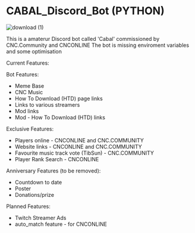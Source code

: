 # CABAL_Discord_Bot (PYTHON)

![download (1)](https://user-images.githubusercontent.com/84570199/130465749-c76b707b-e608-47fc-9c0b-d0f3d08cea1a.jpg)

This is a amaterur Discord bot called 'Cabal' commissioned by CNC.Community and CNCONLINE
The bot is missing enviroment variables and some optimisation





Current Features:

Bot Features:

- Meme Base
- CNC Music
- How To Download (HTD) page links
- Links to various streamers
- Mod links
- Mod - How To Download (HTD) links

Exclusive Features:

- Players online - CNCONLINE and CNC.COMMUNITY
- Website links - CNCONLINE and CNC.COMMUNITY
- Favourite music track vote (TibSun) - CNC.COMMUNITY
- Player Rank Search - CNCONLINE

Anniversary Features (to be removed):

- Countdown to date
- Poster
- Donations/prize

Planned Features:

- Twitch Streamer Ads
- auto_match feature - for CNCONLINE
